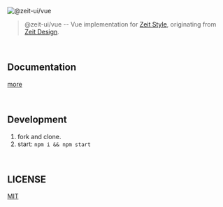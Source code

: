 ![@zeit-ui/vue](https://og-image.now.sh/%40zeit-ui%2Fvue.png?theme=light&md=1&fontSize=50px&images=https%3A%2F%2Fassets.zeit.co%2Fimage%2Fupload%2Ffront%2Fassets%2Fdesign%2Fzeit-black-triangle.svg&images=https%3A%2F%2Fcn.vuejs.org%2Fimages%2Flogo.png)

> @zeit-ui/vue -- Vue implementation for [Zeit Style](https://github.com/zeit-ui/zeit-style), originating from [Zeit Design](https://zeit.co/design).

<br/>

## Documentation
[more](https://zeit-vue.now.sh/)

<br/>

## Development
1. fork and clone.
2. start: `npm i && npm start`

<br/>

## LICENSE
[MIT](LICENSE)

